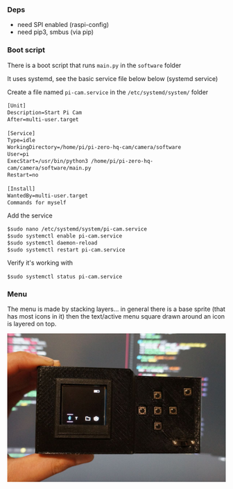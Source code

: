 ### Deps

- need SPI enabled (raspi-config)
- need pip3, smbus (via pip)

### Boot script

There is a boot script that runs `main.py` in the `software` folder

It uses systemd, see the basic service file below below (systemd service)

Create a file named `pi-cam.service` in the `/etc/systemd/system/` folder

```
[Unit]
Description=Start Pi Cam
After=multi-user.target

[Service]
Type=idle
WorkingDirectory=/home/pi/pi-zero-hq-cam/camera/software
User=pi
ExecStart=/usr/bin/python3 /home/pi/pi-zero-hq-cam/camera/software/main.py
Restart=no

[Install]
WantedBy=multi-user.target
Commands for myself
```

Add the service

```
$sudo nano /etc/systemd/system/pi-cam.service
$sudo systemctl enable pi-cam.service
$sudo systemctl daemon-reload
$sudo systemctl restart pi-cam.service
```

Verify it's working with

`$sudo systemctl status pi-cam.service`

### Menu

The menu is made by stacking layers... in general there is a base sprite (that has most icons in it) then the text/active menu square drawn around an icon is layered on top.

<img src="../../readme-images/menu-early-design-test-code.JPG"/>
